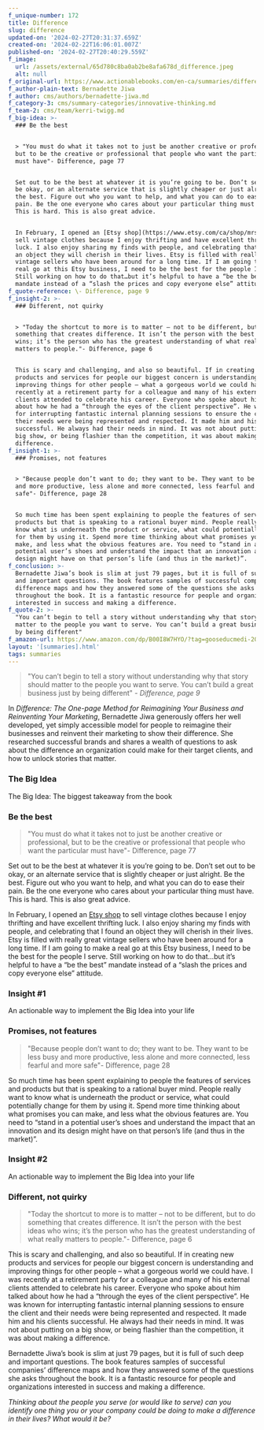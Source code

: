 ```yaml
---
f_unique-number: 172
title: Difference
slug: difference
updated-on: '2024-02-27T20:31:37.659Z'
created-on: '2024-02-22T16:06:01.007Z'
published-on: '2024-02-27T20:40:29.559Z'
f_image:
  url: /assets/external/65d780c8ba0ab2be8afa678d_difference.jpeg
  alt: null
f_original-url: https://www.actionablebooks.com/en-ca/summaries/difference/
f_author-plain-text: Bernadette Jiwa
f_author: cms/authors/bernadette-jiwa.md
f_category-3: cms/summary-categories/innovative-thinking.md
f_team-2: cms/team/kerri-twigg.md
f_big-idea: >-
  ### Be the best


  > "You must do what it takes not to just be another creative or professional,
  but to be the creative or professional that people who want the particular
  must have"- Difference, page 77


  Set out to be the best at whatever it is you’re going to be. Don’t set out to
  be okay, or an alternate service that is slightly cheaper or just alright. Be
  the best. Figure out who you want to help, and what you can do to ease their
  pain. Be the one everyone who cares about your particular thing must have.
  This is hard. This is also great advice.


  In February, I opened an [Etsy shop](https://www.etsy.com/ca/shop/mrstwigg) to
  sell vintage clothes because I enjoy thrifting and have excellent thrifting
  luck. I also enjoy sharing my finds with people, and celebrating that I found
  an object they will cherish in their lives. Etsy is filled with really great
  vintage sellers who have been around for a long time. If I am going to make a
  real go at this Etsy business, I need to be the best for the people I serve.
  Still working on how to do that…but it’s helpful to have a “be the best”
  mandate instead of a “slash the prices and copy everyone else” attitude.
f_quote-reference: \- Difference, page 9
f_insight-2: >-
  ### Different, not quirky


  > "Today the shortcut to more is to matter – not to be different, but to do
  something that creates difference. It isn’t the person with the best ideas who
  wins; it’s the person who has the greatest understanding of what really
  matters to people."- Difference, page 6


  This is scary and challenging, and also so beautiful. If in creating new
  products and services for people our biggest concern is understanding and
  improving things for other people – what a gorgeous world we could have. I was
  recently at a retirement party for a colleague and many of his external
  clients attended to celebrate his career. Everyone who spoke about him talked
  about how he had a “through the eyes of the client perspective”. He was known
  for interrupting fantastic internal planning sessions to ensure the client and
  their needs were being represented and respected. It made him and his clients
  successful. He always had their needs in mind. It was not about putting on a
  big show, or being flashier than the competition, it was about making a
  difference.
f_insight-1: >-
  ### Promises, not features


  > "Because people don’t want to do; they want to be. They want to be less busy
  and more productive, less alone and more connected, less fearful and more
  safe"- Difference, page 28


  So much time has been spent explaining to people the features of services and
  products but that is speaking to a rational buyer mind. People really want to
  know what is underneath the product or service, what could potentially change
  for them by using it. Spend more time thinking about what promises you can
  make, and less what the obvious features are. You need to “stand in a
  potential user’s shoes and understand the impact that an innovation and its
  design might have on that person’s life (and thus in the market)”.
f_conclusion: >-
  Bernadette Jiwa’s book is slim at just 79 pages, but it is full of such deep
  and important questions. The book features samples of successful companies’
  difference maps and how they answered some of the questions she asks
  throughout the book. It is a fantastic resource for people and organizations
  interested in success and making a difference.
f_quote-2: >-
  "You can’t begin to tell a story without understanding why that story should
  matter to the people you want to serve. You can’t build a great business just
  by being different"
f_amazon-url: https://www.amazon.com/dp/B00I8W7HYO/?tag=gooseducmedi-20
layout: '[summaries].html'
tags: summaries
---
```


> "You can’t begin to tell a story without understanding why that story should matter to the people you want to serve. You can’t build a great business just by being different" _\- Difference, page 9_

In _Difference: The One-page Method for Reimagining Your Business and Reinventing Your Marketing_, Bernadette Jiwa generously offers her well developed, yet simply accessible model for people to reimagine their businesses and reinvent their marketing to show their difference. She researched successful brands and shares a wealth of questions to ask about the difference an organization could make for their target clients, and how to unlock stories that matter.

### The Big Idea

The Big Idea: The biggest takeaway from the book

### Be the best

> "You must do what it takes not to just be another creative or professional, but to be the creative or professional that people who want the particular must have"- Difference, page 77

Set out to be the best at whatever it is you’re going to be. Don’t set out to be okay, or an alternate service that is slightly cheaper or just alright. Be the best. Figure out who you want to help, and what you can do to ease their pain. Be the one everyone who cares about your particular thing must have. This is hard. This is also great advice.

In February, I opened an [Etsy shop](https://www.etsy.com/ca/shop/mrstwigg) to sell vintage clothes because I enjoy thrifting and have excellent thrifting luck. I also enjoy sharing my finds with people, and celebrating that I found an object they will cherish in their lives. Etsy is filled with really great vintage sellers who have been around for a long time. If I am going to make a real go at this Etsy business, I need to be the best for the people I serve. Still working on how to do that…but it’s helpful to have a “be the best” mandate instead of a “slash the prices and copy everyone else” attitude.

### Insight #1

An actionable way to implement the Big Idea into your life

### Promises, not features

> "Because people don’t want to do; they want to be. They want to be less busy and more productive, less alone and more connected, less fearful and more safe"- Difference, page 28

So much time has been spent explaining to people the features of services and products but that is speaking to a rational buyer mind. People really want to know what is underneath the product or service, what could potentially change for them by using it. Spend more time thinking about what promises you can make, and less what the obvious features are. You need to “stand in a potential user’s shoes and understand the impact that an innovation and its design might have on that person’s life (and thus in the market)”.

### Insight #2

An actionable way to implement the Big Idea into your life

### Different, not quirky

> "Today the shortcut to more is to matter – not to be different, but to do something that creates difference. It isn’t the person with the best ideas who wins; it’s the person who has the greatest understanding of what really matters to people."- Difference, page 6

This is scary and challenging, and also so beautiful. If in creating new products and services for people our biggest concern is understanding and improving things for other people – what a gorgeous world we could have. I was recently at a retirement party for a colleague and many of his external clients attended to celebrate his career. Everyone who spoke about him talked about how he had a “through the eyes of the client perspective”. He was known for interrupting fantastic internal planning sessions to ensure the client and their needs were being represented and respected. It made him and his clients successful. He always had their needs in mind. It was not about putting on a big show, or being flashier than the competition, it was about making a difference.

Bernadette Jiwa’s book is slim at just 79 pages, but it is full of such deep and important questions. The book features samples of successful companies’ difference maps and how they answered some of the questions she asks throughout the book. It is a fantastic resource for people and organizations interested in success and making a difference.

_Thinking about the people you serve (or would like to serve) can you identify one thing you or your company could be doing to make a difference in their lives? What would it be?_
